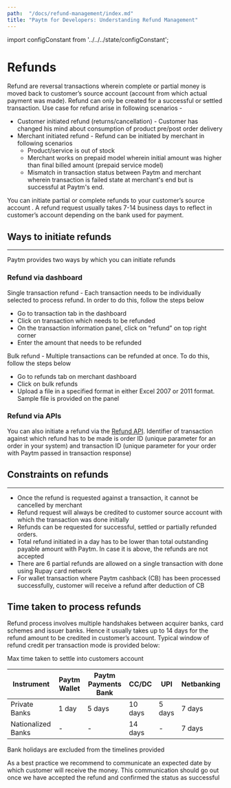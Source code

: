 ```yaml
---
path:  "/docs/refund-management/index.md"
title: "Paytm for Developers: Understanding Refund Management"
---
```


import configConstant from '../../../state/configConstant';


# Refunds

Refund are reversal transactions wherein complete or partial money is moved back to customer’s source account (account from which actual payment was made). Refund can only be created for a successful or settled transaction. Use case for refund arise in following scenarios -


* Customer initiated refund (returns/cancellation) - Customer has changed his mind about consumption of product pre/post order delivery
*  Merchant initiated refund - Refund can be initiated by merchant in following scenarios
    * Product/service is out of stock   
    * Merchant works on prepaid model wherein initial amount was higher than final billed amount (prepaid service model)
    * Mismatch in transaction status between Paytm and merchant wherein transaction is failed state at merchant's end but is successful at Paytm's end.


You can initiate partial or complete refunds to your customer’s source account . A refund request usually takes 7-14 business days to reflect in customer’s account depending on the bank used for payment. 


## Ways to initiate refunds
---


Paytm provides two ways by which you can initiate refunds

### Refund via dashboard

Single transaction refund  - Each transaction needs to be individually selected to process refund. In order to do this, follow the steps below 

  * Go to transaction tab in the dashboard
  * Click on transaction which needs to be refunded
  * On the transaction information panel, click on “refund” on top right corner
  * Enter the amount that needs to be refunded
   
Bulk refund - Multiple transactions can be refunded at once. To do this, follow the steps below

  * Go to refunds tab on merchant dashboard
  * Click on bulk refunds
  * Upload a file in a specified format in either Excel 2007 or 2011 format. Sample file is provided on the panel
  
### Refund via APIs
<div>
  <p>You can also initiate a refund via the <a href={`${configConstant.apiUrl.apiHost}/docs/refund-api/`}>Refund API</a>. Identifier of transaction against which refund has to be made is order ID (unique parameter for an order in your system) and transaction ID (unique parameter for your order with Paytm passed in transaction response)</p>
</div>

## Constraints on refunds
---

* Once the refund is requested against a transaction, it cannot be cancelled by merchant
* Refund request will always be credited to customer source account with which the transaction was done initially 
* Refunds can be requested for successful, settled or partially refunded orders. 
* Total refund initiated in a day has to be lower than total outstanding payable amount with Paytm. In case it is above, the refunds are not accepted  
* There are 6 partial refunds are allowed on a single transaction with done using Rupay card network
* For wallet transaction where Paytm cashback (CB) has been processed successfully, customer will receive a refund after deduction of CB


## Time taken to process refunds


Refund process involves multiple handshakes between acquirer banks, card schemes and issuer banks. Hence it usually takes up to 14 days for the refund amount to be credited in customer’s account. Typical window of refund credit per transaction mode is provided below:

Max time taken to settle into customers account


| Instrument |	Paytm Wallet |	Paytm Payments Bank | 	CC/DC | 	UPI  | 	Netbanking 
| --- | --- | --- | --- | --- | --- |
| Private Banks	| 1 day |	5 days |	10 days |	5 days	 |  7 days |
| Nationalized Banks |	-	 | -	| 14 days |	- |	7 days |


Bank holidays are excluded from the timelines provided

As a best practice we recommend to communicate an expected date by which customer will receive the money. This communication should go out once we have accepted the refund and confirmed the status as successful


